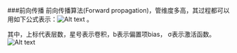 ###前向传播
前向传播算法(Forward propagation)，管维度多高，其过程都可以用如下公式表示：![Alt text](./8.png) 。

其中，上标代表层数，星号表示卷积，b表示偏置项bias， σ表示激活函数。
![Alt text](./9.png)


 
